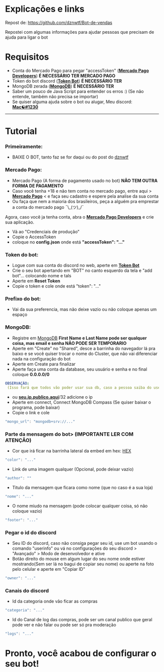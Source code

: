 # Explicações e links

Repost de: https://github.com/dznwtf/Bot-de-vendas

Repostei com algumas informações para ajudar pessoas que precisam de ajuda para ligar o bot

# Requisitos

- Conta do Mercado Pago para pegar "accessToken" ([**Mercado Pago Developers**](https://mercadopago.com/developers)) **É NECESSÁRIO TER MERCADO PAGO**
- Token do bot discord ([**Token Bot**](https://discord.com/developers)) **É NECESSÁRIO TER**
- MongoDB zerada ([**MongoDB**](https://mongodb.com)) **É NECESSÁRIO TER**
- Saber um pouco de Java Script para entender os erros :) (Se não entende, também não precisa se importar)
- Se quiser alguma ajuda sobre o bot ou alugar, Meu discord: **[Mac☯#1230](https://discordapp.com/users/705013153800650814)**
--------------------------------------------------------------------------------------
# Tutorial

### Primeiramente:
- BAIXE O BOT, tanto faz se for daqui ou do post do [dznwtf](https://github.com/dznwtf/Bot-de-vendas)

### Mercado Pago:
- Mercado Pago (A forma de pagamento usado no bot) **NÃO TEM OUTRA FORMA DE PAGAMENTO**
- Caso você tenha +18 e não tem conta no mercado pago, entre aqui > [**Mercado Pago**](https://mercadopago.com/) < e faça seu cadastro e espere pela analise da sua conta
- Ou faça que nem a maioria dos brasileiros, peça a alguém pra emprestar a conta do mercado pago ¯\\\_(ツ)\_/¯

Agora, caso você ja tenha conta, abra o [**Mercado Pago Developers**](https://mercadopago.com/developers/panel) e crie sua aplicação.

- Vá ao "Credenciais de produção"
- Copie o AccessToken 
- coloque no **config.json** onde está **"accessToken": "..."**

### Token do bot:
- Logue com sua conta do discord no web, aperte em [**Token Bot**](https://discord.com/developers)
- Crie o seu bot apertando em "BOT" no canto esquerdo da tela e "add bot"... colocando nome e tals
- Aperte em **Reset Token**
- Copie o token e cole onde está "token": "..."

### Prefixo do bot:
- Vai da sua preferencia, mas não deixe vazio ou não coloque apenas um espaço

### MongoDB:
- Registre em [MongoDB](https://www.mongodb.com/cloud/atlas/register) **First Name e Last Name pode ser qualquer coisa, mas email e senha NÃO PODE SER TEMPORARIO**
- Aperte em "Create" no "Shared", desce a barrinha do navegador lá pra baixo e se você quiser trocar o nome do Cluster, que não vai diferenciar nada na configuração do bot 
- Aperte em Create para finalizar
- Aperte faça uma conta da database, seu usuário e senha e no final coloque **0.0.0.0/0**
```yml 
OBSERVAÇÃO:
 (Isso fará que todos vão poder usar sua db, caso a pessoa saiba do username e senha e o link *Recomendado para Hosts)
```
- ou [**seu.ip.publico.aqui**](https://meuip.com/)/32 adicione o ip
- Aperte em connect, Connect MongoDB Compass (Se quiser baixar o programa, pode baixar)
- Copie o link e cole
```js 
"mongo_url": "mongodb+srv://..."
```

### Parte da mensagem do bot> (IMPORTANTE LER COM ATENÇÃO)
- Cor que irá ficar na barrinha lateral da embed em hex:  [HEX](https://htmlcolorcodes.com/color-picker/)
```js 
"color": "..."
```
- Link de uma imagem qualquer (Opcional, pode deixar vazio)
```js 
"author": ""
```
- Titulo da mensagem que ficara como nome (que no caso é a sua loja)
```js 
"nome": "..."
``` 
- O nome miudo na mensagem (pode colocar qualquer coisa, só não coloque vazio)
```js 
"footer": "..."
``` 

### Pegar o id do discord
- Seu ID do discord, caso não consiga pegar seu id, use um bot usando o comando "userinfo" ou vá no configurações do seu discord > "Avançado" > Modo de desenvolvedor e ative
- Botão direito do mouse em algum lugar do seu nome onde estiver mostrando(Sem ser lá no bagui de copiar seu nome) ou aperte na foto pelo celular e aperte em "Copiar ID"
```js 
"owner": "..."
``` 

### Canais do discord
- Id da categoria onde vão ficar as compras
```js 
"categoria": "..."
```  
- Id do Canal de log das compras, pode ser um canal publico que geral pode ver e não falar ou pode ser só pra moderação
```js 
"logs": "..."
```  

# Pronto, você acabou de configurar o seu bot!

